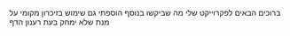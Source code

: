 ברוכים הבאים לפקרוייקט שלי
מה שביקשו
בנוסף הוספתי גם שימוש בזיכרון מקומי על מנת שלא ימחק בעת רענון הדף
